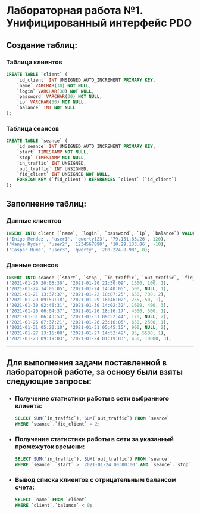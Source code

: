 # Лабораторная работа №1. Унифицированный интерфейс PDO
## Создание таблиц:
### Таблица клиентов
```sql
CREATE TABLE `client` (
	`id_client` INT UNSIGNED AUTO_INCREMENT PRIMARY KEY,
	`name` VARCHAR(30) NOT NULL,
	`login` VARCHAR(30) NOT NULL,
	`password` VARCHAR(30) NOT NULL,
	`ip` VARCHAR(30) NOT NULL,
	`balance` INT NOT NULL
);
```

### Таблица сеансов
```sql
CREATE TABLE `seance` (
	`id_seance` INT UNSIGNED AUTO_INCREMENT PRIMARY KEY,
	`start` TIMESTAMP NOT NULL,
	`stop` TIMESTAMP NOT NULL,
	`in_traffic` INT UNSIGNED,
	`out_traffic` INT UNSIGNED,
	`fid_client` INT UNSIGNED NOT NULL,
	FOREIGN KEY (`fid_client`) REFERENCES `client` (`id_client`)
);
```

## Заполнение таблиц:
### Данные клиентов

```sql
INSERT INTO client (`name`, `login`, `password`, `ip`, `balance`) VALUES
('Inigo Mendez', 'user1', 'qwerty123', '79.151.83.26', 120),
('Kanye Ryder', 'user2', '1234567890', '10.29.133.86', -10),
('Caspar Hume', 'user3', 'qwerty', '200.224.8.98', 0);
```

### Данные сеансов
```sql
INSERT INTO seance (`start`, `stop`, `in_traffic`, `out_traffic`, `fid_client`) VALUES
('2021-01-20 20:05:30', '2021-01-20 21:50:09', 1500, 100, 1),
('2021-01-24 14:06:05', '2021-01-24 14:40:05', 500, NULL, 1),
('2021-01-21 13:37:37', '2021-01-22 18:07:25', 650, 700, 2),
('2021-01-29 09:59:18', '2021-01-29 16:46:02', 255, 50, 1),
('2021-01-30 02:46:31', '2021-01-30 14:02:32', 1600, 400, 3),
('2021-01-26 06:04:37', '2021-01-26 18:16:17', 4500, 500, 1),
('2021-01-31 06:43:53', '2021-01-31 09:52:44', 120, NULL, 2),
('2021-01-26 07:37:21', '2021-01-26 23:16:05', 650, 2500, 1),
('2021-01-31 05:20:10', '2021-01-31 05:45:15', 900, NULL, 2),
('2021-01-27 13:15:08', '2021-01-27 14:52:49', 95, 5500, 1),
('2021-01-23 09:19:03', '2021-01-24 01:19:03', 450, 10000, 3);
```
***
## Для выполнения задачи поставленной в лабораторной работе, за основу были взяты следующие запросы:
- ### Получение статистики работы в сети выбранного клиента:
  ```sql
  SELECT SUM(`in_traffic`), SUM(`out_traffic`) FROM `seance`
  WHERE `seance`.`fid_client` = 2;
  ```
- ### Получение статистики работы в сети за указанный промежуток времени:
  ```sql
  SELECT SUM(`in_traffic`), SUM(`out_traffic`) FROM `seance`
  WHERE `seance`.`start` > '2021-01-24 00:00:00' AND `seance`.`stop` < '2021-01-26 23:00:00';
  ```
- ### Вывод списка клиентов с отрицательным балансом счета:
  ```sql
  SELECT `name` FROM `client`
  WHERE `client`.`balance` < 0;
  ```
